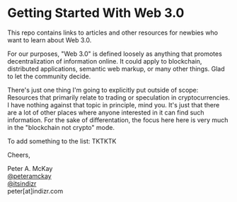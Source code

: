 # Getting Started With Web 3.0

This repo contains links to articles and other resources for newbies who want to learn about Web 3.0.

For our purposes, "Web 3.0" is defined loosely as anything that promotes decentralization of information online. It could apply to blockchain, distributed applications, semantic web markup, or many other things. Glad to let the community decide. 

There's just one thing I'm going to explicitly put outside of scope: Resources that primarily relate to trading or speculation in cryptocurrencies. I have nothing against that topic in principle, mind you. It's just that there are a lot of other places where anyone interested in it can find such information. For the sake of differentation, the focus here here is very much in the "blockchain not crypto" mode.

To add something to the list: TKTKTK

Cheers,

Peter A. McKay    
<a href="https://twitter.com/peteramckay">@peteramckay</a>    
<a href="https://twitter.com/itsindizr">@itsindizr</a>    
peter[at]indizr.com   
